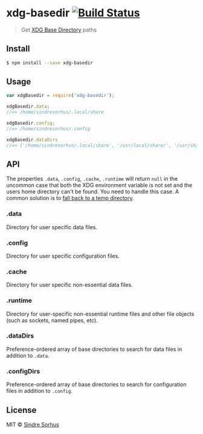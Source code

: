 # xdg-basedir [![Build Status](https://travis-ci.org/sindresorhus/xdg-basedir.svg?branch=master)](https://travis-ci.org/sindresorhus/xdg-basedir)

> Get [XDG Base Directory](http://standards.freedesktop.org/basedir-spec/basedir-spec-latest.html) paths


## Install

```sh
$ npm install --save xdg-basedir
```


## Usage

```js
var xdgBasedir = require('xdg-basedir');

xdgBasedir.data;
//=> /home/sindresorhus/.local/share

xdgBasedir.config;
//=> /home/sindresorhus/.config

xdgBasedir.dataDirs
//=> ['/home/sindresorhus/.local/share', '/usr/local/share/', '/usr/share/']
```


## API

The properties `.data`, `.config`, `.cache`, `.runtime` will return `null` in the uncommon case that both the XDG environment variable is not set and the users home directory can't be found. You need to handle this case. A common solution is to [fall back to a temp directory](https://github.com/yeoman/configstore/blob/b82690fc401318ad18dcd7d151a0003a4898a314/index.js#L15).

### .data

Directory for user specific data files.

### .config

Directory for user specific configuration files.

### .cache

Directory for user specific non-essential data files.

### .runtime

Directory for user-specific non-essential runtime files and other file objects (such as sockets, named pipes, etc).

### .dataDirs

Preference-ordered array of base directories to search for data files in addition to `.data`.

### .configDirs

Preference-ordered array of base directories to search for configuration files in addition to `.config`.


## License

MIT © [Sindre Sorhus](http://sindresorhus.com)
